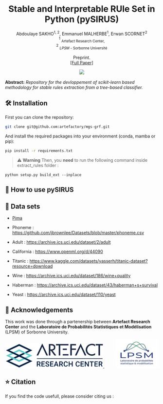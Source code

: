 <div align="center">

# Stable and Interpretable RUle Set in Python (pySIRUS)


Abdoulaye SAKHO<sup>1, 2</sup>, Emmanuel MALHERBE<sup>1</sup></sup>, Erwan SCORNET<sup>2</sup> <br>
 <sup>1</sup> <sub> Artefact Research Center, </sub> <br> <sup>2</sup> <sub>*LPSM* - Sorbonne Université</sub> 

Preprint. <br>
[[Full Paper]]() <br>

</div>

<p align="center"><img width="65%" src="data/logos/image.png"  /></p>

**Abstract:** *Repository for the devloppement of scikit-learn based methodology for stable rules extraction from a tree-based classifier.*


## 🛠 Installation
First you can clone the repository:
```bash
git clone git@github.com:artefactory/mgs-grf.git
```

And install the required packages into your environment (conda, mamba or pip):
```bash
pip install -r requirements.txt
```

> ⚠️ **Warning** Then, you **need** to run the following command inside extract_rules folder : 
```
python setup.py build_ext --inplace
```

## 🚀 How to use pySIRUS

## 💾 Data sets
* [Pima](https://www.kaggle.com/datasets/uciml/pima-indians-diabetes-database)
* Phoneme : https://github.com/jbrownlee/Datasets/blob/master/phoneme.csv 
* Adult : https://archive.ics.uci.edu/dataset/2/adult

* California : https://www.openml.org/d/44090
* Titanic : https://www.kaggle.com/datasets/yasserh/titanic-dataset?resource=download
* Wine : https://archive.ics.uci.edu/dataset/186/wine+quality
* Haberman : https://archive.ics.uci.edu/dataset/43/haberman+s+survival
* Yeast : https://archive.ics.uci.edu/dataset/110/yeast

## 🙏 Acknowledgements

This work was done through a partenership between **Artefact Research Center** and the **Laboratoire de Probabilités Statistiques et Modélisation** (LPSM) of Sorbonne University.

<p align="center">
  <a href="https://www.artefact.com/data-consulting-transformation/artefact-research-center/">
    <img src="data/logos/logo_arc.png" height="80" />
  </a>
  &emsp;
  &emsp;
  <a href="https://www.lpsm.paris/">
    <img src="data/logos//logo_LPSM.jpg" height="95" />
  </a>
</p>


## ⭐ Citation

If you find the code usefull, please consider citing us :